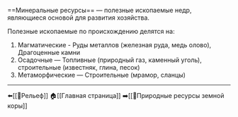 ==Минеральные ресурсы== — полезные ископаемые недр, являющиеся основой для развития хозяйства.

Полезные ископаемые по происхождению делятся на:
1. Магматические - Руды металлов (железная руда, медь  олово), Драгоценные камни
2. Осадочные — Топливные (природный газ, каменный уголь), строительные (известняк, глина, песок)
3. Метаморфические — Строительные (мрамор, сланцы)
---
⬅️[[📒Рельеф]]
🏠[[Главная страница]]
➡️[[📒Природные ресурсы земной коры]]